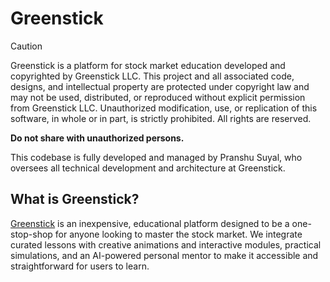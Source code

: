 # Greenstick

> [!CAUTION]
> Greenstick is a platform for stock market education developed and copyrighted by Greenstick LLC. This project and all associated code, designs, and intellectual property are protected under copyright law and may not be used, distributed, or reproduced without explicit permission from Greenstick LLC. Unauthorized modification, use, or replication of this software, in whole or in part, is strictly prohibited. All rights are reserved.
>
> **Do not share with unauthorized persons.**

This codebase is fully developed and managed by Pranshu Suyal, who oversees all technical development and architecture at Greenstick.

## What is Greenstick?

[Greenstick](https://greenstickusa.com) is an inexpensive, educational platform designed to be a one-stop-shop for anyone looking to master the stock market. We integrate curated lessons with creative animations and interactive modules, practical simulations, and an AI-powered personal mentor to make it accessible and straightforward for users to learn.
